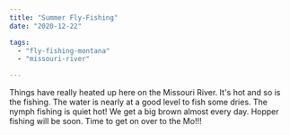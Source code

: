 ```yaml
---
title: "Summer Fly-Fishing"
date: "2020-12-22"

tags: 
  - "fly-fishing-montana"
  - "missouri-river"

---
```




Things have really heated up here on the Missouri River. It's hot and so is the fishing. The water is nearly at a good level to fish some dries. The nymph fishing is quiet hot! We get a big brown almost every day. Hopper fishing will be soon. Time to get on over to the Mo!!!
